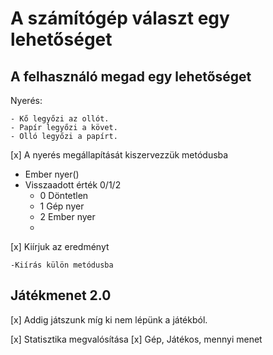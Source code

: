 # A számítógép választ egy lehetőséget

## A felhasználó megad egy lehetőséget

Nyerés:

    - Kő legyőzi az ollót.
    - Papír legyőzi a követ.
    - Olló legyőzi a papírt.
[x] A nyerés megállapítását kiszervezzük metódusba

  - Ember nyer()
  - Visszaadott érték 0/1/2
  	- 0 Döntetlen
    - 1 Gép nyer
  	- 2 Ember nyer
    - 
 [x] Kiírjuk az eredményt

    -Kiírás külön metódusba

## Játékmenet 2.0
[x] Addig játszunk míg ki nem lépünk a játékból.

[x] Statisztika megvalósítása
[x]    Gép, Játékos, mennyi menet